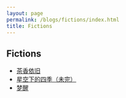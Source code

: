 ```yaml
---
layout: page
permalink: /blogs/fictions/index.html
title: Fictions
---
```


## Fictions

- [茶香依旧](https://Peiyuan-Wang.github.io/blogs/fictions/茶香依旧)
- [星空下的四季（未完）](https://Peiyuan-Wang.github.io/blogs/fictions/星空下的四季)
- [梦醒](https://Peiyuan-Wang.github.io/blogs/fictions/梦醒)